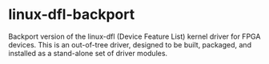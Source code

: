 # linux-dfl-backport
Backport version of the linux-dfl (Device Feature List) kernel driver for FPGA devices. This is an out-of-tree driver, designed to be built, packaged, and installed as a stand-alone set of driver modules.
